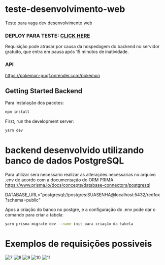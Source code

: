 # teste-desenvolvimento-web
Teste para vaga dev desenvolvimento web

### DEPLOY PARA TESTE: [CLICK HERE](https://clinquant-palmier-18f423.netlify.app/)
Requisição pode atrasar por causa da hospedagem do backend no servidor gratuito, que entra em pausa após 15 minutos de inatividade.

### API
https://pokemon-gugf.onrender.com/pokemon

## Getting Started Backend

Para instalação dos pacotes:

```bash
npm install
```
First, run the development server:

```bash
yarn dev
```

# backend desenvolvido utilizando banco de dados PostgreSQL

Para utilizar sera necessario realizar as alterações necessarias no arquivo .env de acordo com a documentação do ORM PRIMA
https://www.prisma.io/docs/concepts/database-connectors/postgresql

DATABASE_URL="postgresql://postgres:SUASENHA@localhost:5432/redfox?schema=public"

Apos a criação do banco no postgre, e a configuração do .env pode dar o comando para criar a tabela: 

```bash
yarn prisma migrate dev --name init para criação da tabela
```

# Exemplos de requisições possiveis

![7](https://user-images.githubusercontent.com/50559406/232187011-6efa4b16-8a58-490d-af30-99359fd2355c.png)
![8](https://user-images.githubusercontent.com/50559406/232187018-c8344d9e-cea4-4a0e-af3b-3fd9c34c029f.png)
![9](https://user-images.githubusercontent.com/50559406/232187025-1523fd99-5de1-4f86-9cda-a3125244c8c2.png)
![10](https://user-images.githubusercontent.com/50559406/232187040-9cc55e32-b1d0-426c-b49b-495223f29e99.png)
![11](https://user-images.githubusercontent.com/50559406/232187049-18171efd-bfb7-4e70-95da-81d2f76c878a.png)
